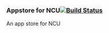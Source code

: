 ### Appstore for NCU[![Build Status](http://140.115.3.96:8080/jenkins/buildStatus/icon?job=Appstore)](http://140.115.3.96:8080/jenkins/job/Appstore/)

An app store for NCU

